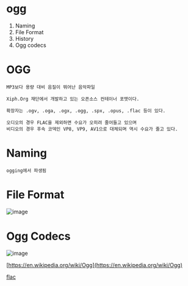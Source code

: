 # ogg
1. Naming
1. File Format
1. History
1. Ogg codecs

# OGG
```
MP3보다 용량 대비 음질이 뛰어난 음악파일

Xiph.Org 재단에서 개발하고 있는 오픈소스 컨테이너 포맷이다.

확장자는 .ogv, .oga, .ogx, .ogg, .spx, .opus, .flac 등이 있다.

오디오의 경우 FLAC을 제외하면 수요가 오히려 줄어들고 있으며
비디오의 경우 후속 코덱인 VP8, VP9, AV1으로 대체되며 역시 수요가 줄고 있다.
```

# Naming
```
ogging에서 파생됨
```

# File Format

![image](/uploads/fda05d8f5d7f37d7994a489742fa4495/image.png)

# Ogg Codecs
![image](/uploads/28558f15a77788aeedd157bf3b56d16d/image.png)


[https://en.wikipedia.org/wiki/Ogg](https://en.wikipedia.org/wiki/Ogg)

[flac](audio5)